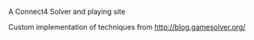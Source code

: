 A Connect4 Solver and playing site

Custom implementation of techniques from http://blog.gamesolver.org/
